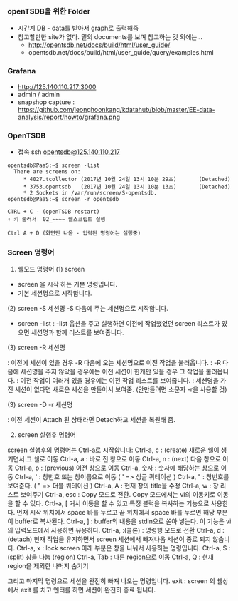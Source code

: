 ### openTSDB을 위한 Folder

* 시간계 DB - data를 받아서 graph로 출력해줌
* 참고할만한 site가 없다. 밑의 documents를 보며 참고하는 것 외에는...
    * http://opentsdb.net/docs/build/html/user_guide/
    * opentsdb.net/docs/build/html/user_guide/query/examples.html

### Grafana 
* http://125.140.110.217:3000
* admin / admin
* snapshop capture : https://github.com/jeonghoonkang/kdatahub/blob/master/EE-data-analysis/report/howto/grafana.png

### OpenTSDB
* 접속 ssh opentsdb@125.140.110.217
```
opentsdb@PaaS:~$ screen -list
  There are screens on:
     * 4027.tcollector (2017년 10월 24일 13시 10분 29초)       (Detached)
     * 3753.opentsdb   (2017년 10월 24일 13시 10분 13초)       (Detached)
     * 2 Sockets in /var/run/screen/S-opentsdb.
opentsdb@PaaS:~$ screen -r opentsdb

CTRL + C - (openTSDB restart)
↑ 키 눌러서  02_~~~~ 쉘스크립트 실행

Ctrl A + D (화면만 나옴 - 입력된 명령어는 실행중)
```

### Screen 명령어

1. 쉘모드 명령어
(1) screen

- screen 을 시작 하는 기본 명령입니다.
- 기본 세션명으로 시작합니다.

(2) screen -S 세션명
-S 다음에 주는 세션명으로 시작합니다.
- screen -list
: -list 옵션을 주고 실행하면 이전에 작업했었던 screen 리스트가 있으면 세션명과 함께 리스트를 보여줍니다.

(3) screen -R 세션명

: 이전에 세션이 있을 경우 -R 다음에 오는 세션명으로 이전 작업을 불러옵니다.
: -R 다음에 세션명을 주지 않았을 경우에는 이전 세션이 한개만 있을 경우 그 작업을 불러옵니다.
: 이전 작업이 여러개 있을 경우에는 이전 작업 리스트를 보여줍니다.
: 세션명을 가진 세션이 없다면 새로운 세션을 만들어서 보여줌. (안만들려면 소문자 -r을 사용할 것)

(3) screen -D -r 세션명

: 이전 세션이 Attach 된 상태라면 Detach하고 세션을 복원해 줌.

2. screen 실행후 명령어

screen 실행후의 명령어는 Ctrl-a로 시작합니다:
Ctrl-a, c : (create) 새로운 쉘이 생기면서 그 쉘로 이동
Ctrl-a, a : 바로 전 창으로 이동
Ctrl-a, n : (next) 다음 창으로 이동
Ctrl-a, p : (previous) 이전 창으로 이동
Ctrl-a, 숫자 : 숫자에 해당하는 창으로 이동
Ctrl-a, ' : 창번호 또는 창이름으로 이동 ( ' => 싱글 쿼테이션 )
Ctrl-a, " : 창번호를 보여준다. ( " => 더블 쿼테이션 )
Ctrl-a, A : 현재 창의 title을 수정
Ctrl-a, w : 창 리스트 보여주기
Ctrl-a, esc : Copy 모드로 전환. Copy 모드에서는 vi의 이동키로 이동을 할 수 있다.
Crtl-a, [ 커서 이동을 할 수 있고 특정 블럭을 복사하는 기능으로 사용한다.
먼저 시작 위치에서 space 바를 누르고 끝 위치에서 space 바를 누르면 해당 부분이 buffer로 복사된다.
Ctrl-a, ] : buffer의 내용을 stdin으로 쏟아 넣는다.
이 기능은 vi의 입력모드에서 사용하면 유용하다.
Ctrl-a, :(콜론) : 명령행 모드로 전환
Ctrl-a, d : (detach) 현재 작업을 유지하면서 screen 세션에서 빠져나옴
세션이 종료 되지 않습니다.
Ctrl-a, x : lock screen
아래 부분은 창을 나눠서 사용하는 명령입니다.
Ctrl-a, S : (split) 창을 나눔 (region)
Ctrl-a, Tab : 다른 region으로 이동
Ctrl-a, Q : 현재 region을 제외한 나머지 숨기기

그리고 마지막 명령으로 세션을 완전히 빠져 나오는 명령입니다.
exit : screen 의 쉘상에서 exit 를 치고 엔터를 하면 세션이 완전히 종료 됩니다.
